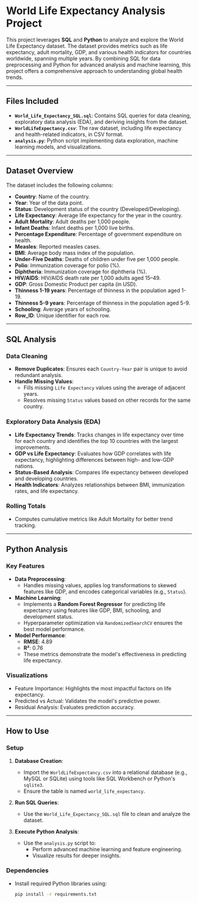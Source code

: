 # **World Life Expectancy Analysis Project**

This project leverages **SQL** and **Python** to analyze and explore the World Life Expectancy dataset. The dataset provides metrics such as life expectancy, adult mortality, GDP, and various health indicators for countries worldwide, spanning multiple years. By combining SQL for data preprocessing and Python for advanced analysis and machine learning, this project offers a comprehensive approach to understanding global health trends.

---

## **Files Included**

- **`World_Life_Expectancy_SQL.sql`**: Contains SQL queries for data cleaning, exploratory data analysis (EDA), and deriving insights from the dataset.
- **`WorldLifeExpectancy.csv`**: The raw dataset, including life expectancy and health-related indicators, in CSV format.
- **`analysis.py`**: Python script implementing data exploration, machine learning models, and visualizations.

---

## **Dataset Overview**

The dataset includes the following columns:

- **Country**: Name of the country.
- **Year**: Year of the data point.
- **Status**: Development status of the country (Developed/Developing).
- **Life Expectancy**: Average life expectancy for the year in the country.
- **Adult Mortality**: Adult deaths per 1,000 people.
- **Infant Deaths**: Infant deaths per 1,000 live births.
- **Percentage Expenditure**: Percentage of government expenditure on health.
- **Measles**: Reported measles cases.
- **BMI**: Average body mass index of the population.
- **Under-Five Deaths**: Deaths of children under five per 1,000 people.
- **Polio**: Immunization coverage for polio (%).
- **Diphtheria**: Immunization coverage for diphtheria (%).
- **HIV/AIDS**: HIV/AIDS death rate per 1,000 adults aged 15–49.
- **GDP**: Gross Domestic Product per capita (in USD).
- **Thinness 1-19 years**: Percentage of thinness in the population aged 1-19.
- **Thinness 5-9 years**: Percentage of thinness in the population aged 5-9.
- **Schooling**: Average years of schooling.
- **Row_ID**: Unique identifier for each row.

---

## **SQL Analysis**

### **Data Cleaning**
- **Remove Duplicates**: Ensures each `Country-Year` pair is unique to avoid redundant analysis.
- **Handle Missing Values**: 
  - Fills missing `Life Expectancy` values using the average of adjacent years.
  - Resolves missing `Status` values based on other records for the same country.

### **Exploratory Data Analysis (EDA)**
- **Life Expectancy Trends**: Tracks changes in life expectancy over time for each country and identifies the top 10 countries with the largest improvements.
- **GDP vs Life Expectancy**: Evaluates how GDP correlates with life expectancy, highlighting differences between high- and low-GDP nations.
- **Status-Based Analysis**: Compares life expectancy between developed and developing countries.
- **Health Indicators**: Analyzes relationships between BMI, immunization rates, and life expectancy.

### **Rolling Totals**
- Computes cumulative metrics like Adult Mortality for better trend tracking.

---

## **Python Analysis**

### **Key Features**
- **Data Preprocessing**:
  - Handles missing values, applies log transformations to skewed features like GDP, and encodes categorical variables (e.g., `Status`).
- **Machine Learning**:
  - Implements a **Random Forest Regressor** for predicting life expectancy using features like GDP, BMI, schooling, and development status.
  - Hyperparameter optimization via `RandomizedSearchCV` ensures the best model performance.
- **Model Performance**:
  - **RMSE**: 4.89
  - **R²**: 0.76
  - These metrics demonstrate the model's effectiveness in predicting life expectancy.

### **Visualizations**
- Feature Importance: Highlights the most impactful factors on life expectancy.
- Predicted vs Actual: Validates the model's predictive power.
- Residual Analysis: Evaluates prediction accuracy.

---

## **How to Use**

### **Setup**
1. **Database Creation**:
   - Import the `WorldLifeExpectancy.csv` into a relational database (e.g., MySQL or SQLite) using tools like SQL Workbench or Python's `sqlite3`.
   - Ensure the table is named `world_life_expectancy`.

2. **Run SQL Queries**:
   - Use the `World_Life_Expectancy_SQL.sql` file to clean and analyze the dataset.

3. **Execute Python Analysis**:
   - Use the `analysis.py` script to:
     - Perform advanced machine learning and feature engineering.
     - Visualize results for deeper insights.

### **Dependencies**
- Install required Python libraries using:
  ```bash
  pip install -r requirements.txt
